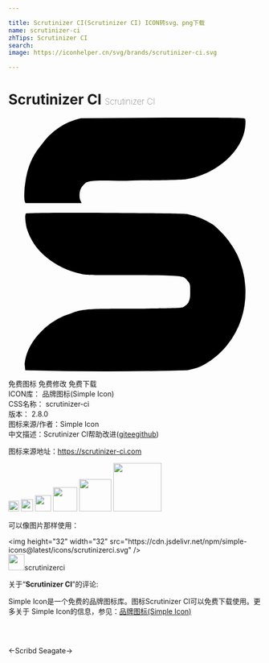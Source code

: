 ```yaml
---

title: Scrutinizer CI(Scrutinizer CI) ICON转svg、png下载
name: scrutinizer-ci
zhTips: Scrutinizer CI
search: 
image: https://iconhelper.cn/svg/brands/scrutinizer-ci.svg

---
```


# Scrutinizer CI  <small style="font-size: 60%;font-weight: 100">Scrutinizer CI</small>

<div id="svg" class="svg-wrap">
<svg role="img" viewBox="0 0 24 24" xmlns="http://www.w3.org/2000/svg"><title>Scrutinizer CI icon</title><path d="M14.86 0L6.877.06a6.139 6.127 0 0 0-3.744 2.508 6.36 6.36 0 0 0-1.357 2.64l-.12.553-.119.857c-.06.799-.06 1.351.12 1.471h5.275c.06 0-.186-.246-.186-.672 0-.738.252-.924.552-1.23.552-.426 2.945-.12 4.728-.246 2.448 0 4.602-.06 4.848-.12 2.7-.427 5.03-2.388 5.522-4.536.12-.547.12-1.105.06-1.165C22.396 0 21.417 0 14.858 0zM9.192 9.007c-3.758-.015-7.47 0-7.53.06-.126.126-.06.798.06 1.35a5.64 5.64 0 0 0 1.843 2.761 7.549 7.549 0 0 0 3.312 1.59c.366.126 1.044.126 4.597.126 4.236 0 4.915.06 5.22.24a1.842 1.836 0 0 1 .372.372c.18.24.181.307.181.979 0 .672-.066.732-.186 1.044a1.47 1.47 0 0 1-.426.366c-.186.12-.307.119-4.357.179-4.67 0-5.155 0-6.319.432a6.445 6.433 0 0 0-2.46 1.35c-1.164 1.039-1.842 2.203-1.962 3.428l.06.611a283.022 282.613 0 0 0 15.404 0l.492-.12a4.543 4.537 0 0 0 .737-.245l.367-.18a7.735 7.723 0 0 0 3.499-4.297 8.407 8.395 0 0 0-.373-6.061 8.527 8.521 0 0 0-2.328-2.88 6.937 6.925 0 0 0-2.394-.984c-.246-.06-4.051-.106-7.81-.121z"/></svg>
</div>
<detail full-name='scrutinizer-ci'></detail>

<div class="detail-page">
<p>
<span><span class="badge-success badge">免费图标</span> <span class="badge-success badge">免费修改</span>  <span class="badge-success badge">免费下载</span> </span>
<br/>
<span>
ICON库：
<span class="badge-secondary badge">品牌图标(Simple Icon)</span> 
</span>
<br/>
<span>
CSS名称：
<span class="badge-secondary badge">scrutinizer-ci</span> 
</span>

<br/>
<span>
版本：
<span class="badge-secondary badge">2.8.0</span> 
</span>
<br/>
<span>图标来源/作者：<span class="badge-light badge">Simple Icon</span></span> 
<br/>
<span class="zh-detail">中文描述：<span class="badge-primary badge">Scrutinizer CI</span><span class="help-link"><span>帮助改进</span>(<a href="https://gitee.com/liuwave/icon-helper/edit/master/json/brands/scrutinizer-ci.json" target="_blank" rel="noopener noreferrer">gitee</a><a href="https://github.com/liuwave/icon-helper/edit/master/json/brands/scrutinizer-ci.json" target="_blank" rel="noopener noreferrer">github</a></span>)</span><br/>
</p>
</div><div class="description description alert alert-light"><p>图标来源地址：<a href="https://scrutinizer-ci.com" target="_blank" rel="noopener noreferrer">https://scrutinizer-ci.com</a></p></div>
<div class="alert alert-dark">
<img height="21" width="21" src="https://cdn.jsdelivr.net/npm/simple-icons@latest/icons/scrutinizerci.svg" />
<img height="24" width="24" src="https://cdn.jsdelivr.net/npm/simple-icons@latest/icons/scrutinizerci.svg" />
<img height="32" width="32" src="https://cdn.jsdelivr.net/npm/simple-icons@latest/icons/scrutinizerci.svg" />
<img height="48" width="48" src="https://cdn.jsdelivr.net/npm/simple-icons@latest/icons/scrutinizerci.svg" />
<img height="64" width="64" src="https://cdn.jsdelivr.net/npm/simple-icons@latest/icons/scrutinizerci.svg" />
<img height="96" width="96" src="https://cdn.jsdelivr.net/npm/simple-icons@latest/icons/scrutinizerci.svg" />

</div>
<div>
  <p>可以像图片那样使用：    
  </p>
  <div class="alert alert-primary" style="font-size: 14px">
    &lt;img height="32" width="32" src="https://cdn.jsdelivr.net/npm/simple-icons@latest/icons/scrutinizerci.svg" /&gt;
    <copy-btn content='<img height="32" width="32" src="https://cdn.jsdelivr.net/npm/simple-icons@latest/icons/scrutinizerci.svg" />'></copy-btn>
  </div>
  <div class="alert alert-secondary">
    <img height="32" width="32" src="https://cdn.jsdelivr.net/npm/simple-icons@latest/icons/scrutinizerci.svg" />scrutinizerci
    <copy-btn content="scrutinizerci" btn-title="复制图标名称"></copy-btn>
  </div>
</div>
<div class="icon-detail__container">
<p>关于“<b>Scrutinizer CI</b>”的评论:</p>
</div>
<Vssue title="关于“Scrutinizer CI”的评论" />
<div><p>Simple Icon是一个免费的品牌图标库。图标Scrutinizer CI可以免费下载使用。更多关于  Simple Icon的信息，参见：<a target="_blank" href="https://iconhelper.cn/brands.html">品牌图标(Simple Icon)</a>
</p></div>


<div style="padding:2rem 0 " class="page-nav"><p class="inner"><span class="prev">←<router-link to="/icon/scribd.html">Scribd</router-link></span> <span class="next"><router-link to="/icon/seagate.html">Seagate</router-link>→</span></p></div>
